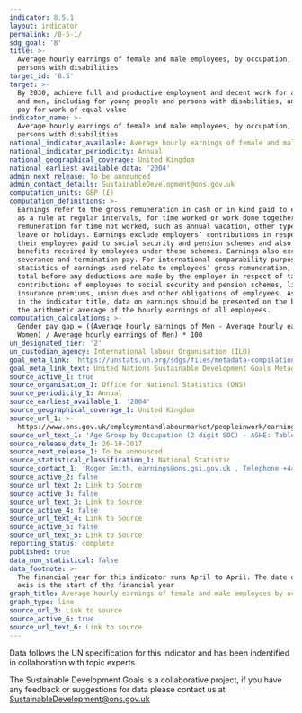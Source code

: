 ```yaml
---
indicator: 8.5.1
layout: indicator
permalink: /8-5-1/
sdg_goal: '8'
title: >-
  Average hourly earnings of female and male employees, by occupation, age and
  persons with disabilities
target_id: '8.5'
target: >-
  By 2030, achieve full and productive employment and decent work for all women
  and men, including for young people and persons with disabilities, and equal
  pay for work of equal value
indicator_name: >-
  Average hourly earnings of female and male employees, by occupation, age and
  persons with disabilities
national_indicator_available: Average hourly earnings of female and male employees by occupation and age
national_indicator_periodicity: Annual
national_geographical_coverage: United Kingdom
national_earliest_available_data: '2004'
admin_next_release: To be announced
admin_contact_details: SustainableDevelopment@ons.gov.uk
computation_units: GBP (£)
computation_definitions: >-
  Earnings refer to the gross remuneration in cash or in kind paid to employees,
  as a rule at regular intervals, for time worked or work done together with
  remuneration for time not worked, such as annual vacation, other type of paid
  leave or holidays. Earnings exclude employers’ contributions in respect of
  their employees paid to social security and pension schemes and also the
  benefits received by employees under these schemes. Earnings also exclude
  severance and termination pay. For international comparability purposes,
  statistics of earnings used relate to employees’ gross remuneration, i.e. the
  total before any deductions are made by the employer in respect of taxes,
  contributions of employees to social security and pension schemes, life
  insurance premiums, union dues and other obligations of employees. As stated
  in the indicator title, data on earnings should be presented on the basis of
  the arithmetic average of the hourly earnings of all employees.
computation_calculations: >-
  Gender pay gap = ((Average hourly earnings of Men - Average hourly earnings of
  Women) / Average hourly earnings of Men) * 100
un_designated_tier: '2'
un_custodian_agency: International labour Organisation (ILO)
goal_meta_link: 'https://unstats.un.org/sdgs/files/metadata-compilation/Metadata-Goal-8.pdf'
goal_meta_link_text: United Nations Sustainable Development Goals Metadata (PDF 317 KB)
source_active_1: true
source_organisation_1: Office for National Statistics (ONS)
source_periodicity_1: Annual
source_earliest_available_1: '2004'
source_geographical_coverage_1: United Kingdom
source_url_1: >-
  https://www.ons.gov.uk/employmentandlabourmarket/peopleinwork/earningsandworkinghours/datasets/agegroupbyoccupation2digitsocashetable20
source_url_text_1: 'Age Group by Occupation (2 digit SOC) - ASHE: Table 20'
source_release_date_1: 26-10-2017
source_next_release_1: To be announced
source_statistical_classification_1: National Statistic
source_contact_1: 'Roger Smith, earnings@ons.gsi.gov.uk , Telephone +44 (0)1633 456120'
source_active_2: false
source_url_text_2: Link to Source
source_active_3: false
source_url_text_3: Link to Source
source_active_4: false
source_url_text_4: Link to Source
source_active_5: false
source_url_text_5: Link to Source
reporting_status: complete
published: true
data_non_statistical: false
data_footnote: >-
  The financial year for this indicator runs April to April. The date on the X
  axis is the start of the financial year
graph_title: Average hourly earnings of female and male employees by occupation and age
graph_type: line
source_url_3: Link to source
source_active_6: true
source_url_text_6: Link to source
---
```

Data follows the UN specification for this indicator and has been indentified in collaboration with topic experts.
  
The Sustainable Development Goals is a collaborative project, if you have any feedback or suggestions for data please contact us at <SustainableDevelopment@ons.gov.uk>
